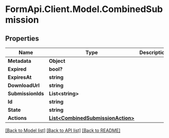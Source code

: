 # FormApi.Client.Model.CombinedSubmission
## Properties

Name | Type | Description | Notes
------------ | ------------- | ------------- | -------------
**Metadata** | **Object** |  | [optional] 
**Expired** | **bool?** |  | [optional] 
**ExpiresAt** | **string** |  | [optional] 
**DownloadUrl** | **string** |  | [optional] 
**SubmissionIds** | **List&lt;string&gt;** |  | [optional] 
**Id** | **string** |  | [optional] 
**State** | **string** |  | [optional] 
**Actions** | [**List&lt;CombinedSubmissionAction&gt;**](CombinedSubmissionAction.md) |  | [optional] 

[[Back to Model list]](../README.md#documentation-for-models) [[Back to API list]](../README.md#documentation-for-api-endpoints) [[Back to README]](../README.md)

